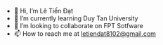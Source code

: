 - 👋 Hi, I’m Lê Tiến Đạt
- 🌱 I’m currently learning Duy Tan University
- 💞️ I’m looking to collaborate on FPT Sotfware
- 📫 How to reach me at letiendat8102@gmail.com

<!---
LeTienDat02/LeTienDat02 is a ✨ special ✨ repository because its `README.md` (this file) appears on your GitHub profile.
You can click the Preview link to take a look at your changes.
--->
